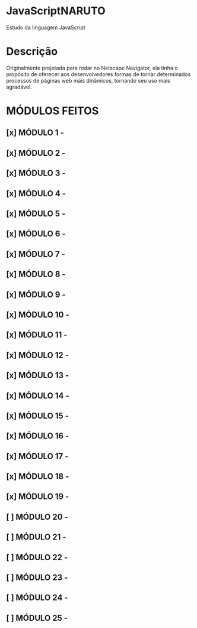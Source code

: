# JavaScriptNARUTO

Estudo da linguagem JavaScript

# Descrição

Originalmente projetada para rodar no Netscape Navigator, ela tinha o propósito de oferecer aos desenvolvedores formas de tornar determinados processos de páginas web mais dinâmicos, tornando seu uso mais agradável.

# MÓDULOS FEITOS

## [x] MÓDULO 1 -
## [x] MÓDULO 2 -
## [x] MÓDULO 3 -
## [x] MÓDULO 4 -
## [x] MÓDULO 5 -
## [x] MÓDULO 6 -
## [x] MÓDULO 7 -
## [x] MÓDULO 8 -
## [x] MÓDULO 9 -
## [x] MÓDULO 10 -
## [x] MÓDULO 11 -
## [x] MÓDULO 12 -
## [x] MÓDULO 13 -
## [x] MÓDULO 14 -
## [x] MÓDULO 15 -
## [x] MÓDULO 16 -
## [x] MÓDULO 17 -
## [x] MÓDULO 18 -
## [x] MÓDULO 19 -
## [ ] MÓDULO 20 -
## [ ] MÓDULO 21 -
## [ ] MÓDULO 22 -
## [ ] MÓDULO 23 -
## [ ] MÓDULO 24 -
## [ ] MÓDULO 25 -
